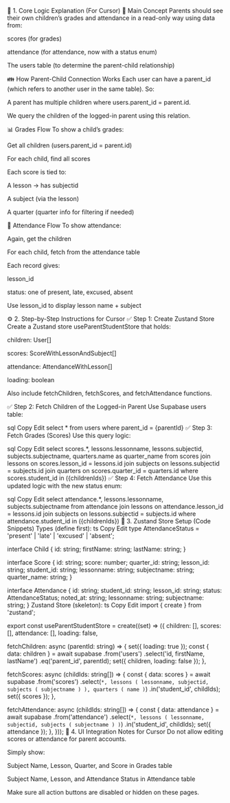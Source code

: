 🧠 1. Core Logic Explanation (For Cursor)
🧩 Main Concept
Parents should see their own children’s grades and attendance in a read-only way using data from:

scores (for grades)

attendance (for attendance, now with a status enum)

The users table (to determine the parent-child relationship)

👪 How Parent-Child Connection Works
Each user can have a parent_id (which refers to another user in the same table). So:

A parent has multiple children where users.parent_id = parent.id.

We query the children of the logged-in parent using this relation.

📊 Grades Flow
To show a child’s grades:

Get all children (users.parent_id = parent.id)

For each child, find all scores

Each score is tied to:

A lesson → has subjectid

A subject (via the lesson)

A quarter (quarter info for filtering if needed)

📅 Attendance Flow
To show attendance:

Again, get the children

For each child, fetch from the attendance table

Each record gives:

lesson_id

status: one of present, late, excused, absent

Use lesson_id to display lesson name + subject

⚙️ 2. Step-by-Step Instructions for Cursor
✅ Step 1: Create Zustand Store
Create a Zustand store useParentStudentStore that holds:

children: User[]

scores: ScoreWithLessonAndSubject[]

attendance: AttendanceWithLesson[]

loading: boolean

Also include fetchChildren, fetchScores, and fetchAttendance functions.

✅ Step 2: Fetch Children of the Logged-in Parent
Use Supabase users table:

sql
Copy
Edit
select * from users where parent_id = {parentId}
✅ Step 3: Fetch Grades (Scores)
Use this query logic:

sql
Copy
Edit
select
  scores.*,
  lessons.lessonname,
  lessons.subjectid,
  subjects.subjectname,
  quarters.name as quarter_name
from scores
join lessons on scores.lesson_id = lessons.id
join subjects on lessons.subjectid = subjects.id
join quarters on scores.quarter_id = quarters.id
where scores.student_id in ({childrenIds})
✅ Step 4: Fetch Attendance
Use this updated logic with the new status enum:

sql
Copy
Edit
select
  attendance.*,
  lessons.lessonname,
  subjects.subjectname
from attendance
join lessons on attendance.lesson_id = lessons.id
join subjects on lessons.subjectid = subjects.id
where attendance.student_id in ({childrenIds})
🧱 3. Zustand Store Setup (Code Snippets)
Types (define first):
ts
Copy
Edit
type AttendanceStatus = 'present' | 'late' | 'excused' | 'absent';

interface Child {
  id: string;
  firstName: string;
  lastName: string;
}

interface Score {
  id: string;
  score: number;
  quarter_id: string;
  lesson_id: string;
  student_id: string;
  lessonname: string;
  subjectname: string;
  quarter_name: string;
}

interface Attendance {
  id: string;
  student_id: string;
  lesson_id: string;
  status: AttendanceStatus;
  noted_at: string;
  lessonname: string;
  subjectname: string;
}
Zustand Store (skeleton):
ts
Copy
Edit
import { create } from 'zustand';

export const useParentStudentStore = create((set) => ({
  children: [],
  scores: [],
  attendance: [],
  loading: false,

  fetchChildren: async (parentId: string) => {
    set({ loading: true });
    const { data: children } = await supabase
      .from('users')
      .select('id, firstName, lastName')
      .eq('parent_id', parentId);
    set({ children, loading: false });
  },

  fetchScores: async (childIds: string[]) => {
    const { data: scores } = await supabase
      .from('scores')
      .select(`
        *,
        lessons (
          lessonname,
          subjectid,
          subjects ( subjectname )
        ),
        quarters ( name )
      `)
      .in('student_id', childIds);
    set({ scores });
  },

  fetchAttendance: async (childIds: string[]) => {
    const { data: attendance } = await supabase
      .from('attendance')
      .select(`
        *,
        lessons (
          lessonname,
          subjectid,
          subjects ( subjectname )
        )
      `)
      .in('student_id', childIds);
    set({ attendance });
  },
}));
🧷 4. UI Integration Notes for Cursor
Do not allow editing scores or attendance for parent accounts.

Simply show:

Subject Name, Lesson, Quarter, and Score in Grades table

Subject Name, Lesson, and Attendance Status in Attendance table

Make sure all action buttons are disabled or hidden on these pages.